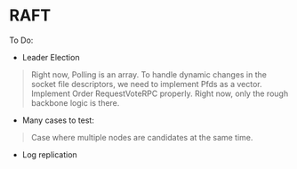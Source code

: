 # RAFT

To Do:
* Leader Election 
> Right now, Polling is an array. To handle dynamic changes in the socket file descriptors, we need to implement Pfds as a vector. 
> Implement Order RequestVoteRPC properly. Right now, only the rough backbone logic is there. 

* Many cases to test: 
> Case where multiple nodes are candidates at the same time. 

* Log replication 
